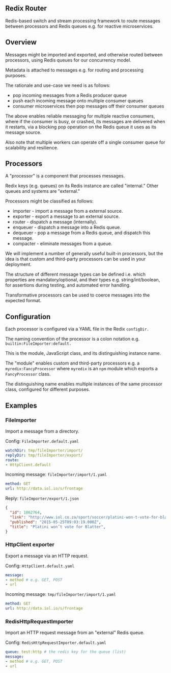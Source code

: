 
## Redix Router

Redis-based switch and stream processing framework to route messages between processors and Redis queues e.g. for reactive microservices.


## Overview

Messages might be imported and exported, and otherwise routed between processors, using Redis queues for our concurrency model.

Metadata is attached to messages e.g. for routing and processing purposes.

The rationale and use-case we need is as follows:
- pop incoming messages from a Redis producer queue
- push each incoming message onto multiple consumer queues
- consumer microservices then pop messages off their consumer queues

The above enables reliable messaging for multiple reactive consumers, where if the consumer is busy, or crashed, its messages are delivered when it restarts, via a blocking pop operation on the Redis queue it uses as its message source.

Also note that multiple workers can operate off a single consumer queue for scalability and resilience.


## Processors

A "processor" is a component that processes messages.

Redix keys (e.g. queues) on its Redis instance are called "internal." Other queues and systems are "external."

Processors might be classified as follows:
- importer - import a message from a external source.
- exporter - export a message to an external source.
- router - dispatch a message (internally).
- enqueuer - dispatch a message into a Redis queue.
- dequeuer - pop a message from a Redis queue, and dispatch this message.
- compacter - eliminate messages from a queue.

We will implement a number of generally useful built-in processors, but the idea is that custom and third-party processors can be used in your deployment.

The structure of different message types can be defined i.e. which properties are mandatory/optional, and their types e.g. string/int/boolean, for assertions during testing, and automated error handling.

Transformative processors can be used to coerce messages into the expected format.


## Configuration

Each processor is configured via a YAML file in the Redix `configDir.`

The naming convention of the processor is a colon notation e.g. `builtin:FileImporter:default.`

This is the module, JavaScript class, and its distinguishing instance name.

The "module" enables custom and third-party processors e.g. a `myredix:FancyProcessor` where `myredix` is an `npm` module which exports a `FancyProcessor` class.

The distinguishing name enables multiple instances of the same processor class, configured for different purposes.


## Examples

### FileImporter

Import a message from a directory.

Config: `FileImporter.default.yaml`
```yaml
watchDir: tmp/fileImporter/import/
replyDir: tmp/fileImporter/export/
route:
- HttpClient.default
```

Incoming message: `fileImporter/import/1.yaml`
```yaml
method: GET
url: http://data.iol.io/s/frontage
```

Reply: `fileImporter/export/1.json`
```json
{
  "id": 1862764,
  "link": "http://www.iol.co.za/sport/soccer/platini-won-t-vote-for-blatter",
  "published": "2015-05-25T09:03:19.000Z",
  "title": "Platini won’t vote for Blatter",
}
```

### HttpClient exporter

Export a message via an HTTP request.

Config: `HttpClient.default.yaml`
```yaml
message:
- method # e.g. GET, POST
- url
```

Incoming message: `tmp/fileImporter/import/1.yaml`
```yaml
method: GET
url: http://data.iol.io/s/frontage
```

### RedisHttpRequestImporter

Import an HTTP request message from an "external" Redis queue.

Config: `RedisHttpRequestImporter.default.yaml`
```yaml
queue: test:http # the redis key for the queue (list)
message:
- method # e.g. GET, POST
- url
```
